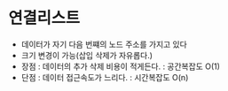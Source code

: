 # 연결리스트

- 데이터가 자기 다음 번쨰의 노드 주소를 가지고 있다
- 크기 변경이 가능(삽입 삭제가 자유롭다.)
- 장점 : 데이터의 추가 삭제 비용이 적게든다. : 공간복잡도 O(1)
- 단점 : 데이터 접근속도가 느리다. : 시간복잡도 O(n)
